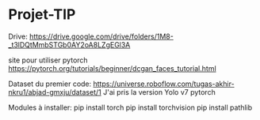 # Projet-TIP
Drive: https://drive.google.com/drive/folders/1M8-_t3lDQtMmbSTGb0AY2oA8LZgEGl3A

site pour utiliser pytorch https://pytorch.org/tutorials/beginner/dcgan_faces_tutorial.html

Dataset du premier code: https://universe.roboflow.com/tugas-akhir-nkru1/abjad-gmxju/dataset/1 J'ai pris la version Yolo v7 pytorch

Modules à installer: pip install torch
pip install torchvision
pip install pathlib